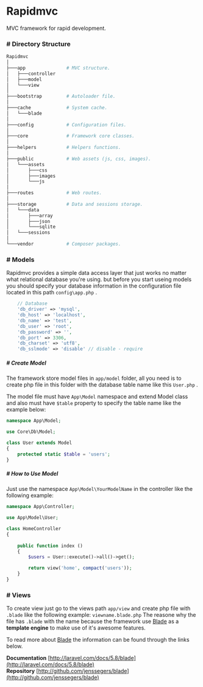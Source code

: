 # Rapidmvc
MVC framework for rapid development.

### # Directory Structure
```bash
Rapidmvc
│ 
├───app               # MVC structure.
│   ├───controller
│   ├───model
│   └───view
│
├───bootstrap         # Autoloader file.
│ 
├───cache             # System cache.
│   └───blade
│ 
├───config            # Configuration files.
│ 
├───core              # Framework core classes.
│
├───helpers           # Helpers functions.
│ 
├───public            # Web assets (js, css, images).
│   └───assets
│       ├───css
│       ├───images
│       └───js
│ 
├───routes            # Web routes.
│ 
├───storage           # Data and sessions storage.
│   └───data
│       ├───array
│       ├───json
│       └───sqlite
│   └───sessions
│ 
└───vendor            # Composer packages.
```

### # Models
Rapidmvc provides a simple data access layer that just works no matter what relational database you're using. but before you start useing models you should specify your database information in the configuration file located in this path ```config\app.php``` .

``` php
	// Database
	'db_driver' => 'mysql',
	'db_host' => 'localhost',
	'db_name' => 'test',
	'db_user' => 'root',
	'db_password' => '',
	'db_port' => 3306,
	'db_charset' => 'utf8',
	'db_sslmode' => 'disable' // disable - require
```

##### # Create Model
The framework store model files in ```app/model``` folder, all you need is to create php file in this folder with the database table name like this ```User.php``` .

The model file must have ```App\Model``` namespace and extend Model class and also must have ```$table``` property to specify the table name like the example below:
``` php
namespace App\Model;

use Core\Db\Model;

class User extends Model
{
	protected static $table = 'users';
}
```

##### # How to Use Model
Just use the namespace ```App\Model\YourModelName``` in the controller like the following example:
``` php
namespace App\Controller;

use App\Model\User;

class HomeController
{
	
	public function index ()
	{
		$users = User::execute()->all()->get();

		return view('home', compact('users'));
	}
}
```

### # Views
To create view just go to the views path ```app/view``` and create php file with ```.blade``` like the following example: ```viewname.blade.php```
The reasone why the file has ```.blade``` with the name because the framework use [Blade](http://laravel.com/docs/5.8/blade) as a **template engine** to make use of it's awesome features.

To read more about [Blade](http://laravel.com/docs/5.8/blade) the information can be found through the links below.

**Documentation** [http://laravel.com/docs/5.8/blade](http://laravel.com/docs/5.8/blade) <br/>
**Repository** [http://github.com/jenssegers/blade](http://github.com/jenssegers/blade) <br/>